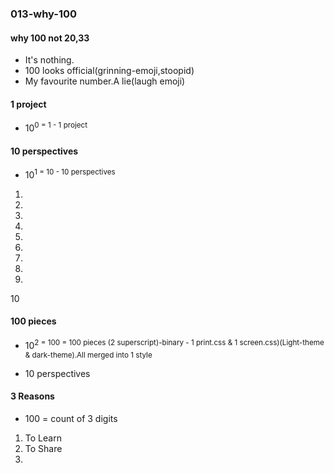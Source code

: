 ### 013-why-100


#### why 100 not 20,33
- It's nothing.
- 100 looks official(grinning-emoji,stoopid)
- My favourite number.A lie(laugh emoji)

#### 1 project
- 10<sup>0 = 1   - 1 project

#### 10 perspectives
- 10<sup>1 = 10  - 10 perspectives


1.
2.
3.
4.
5.
6.
7.
8.
9.
10

#### 100 pieces
- 10<sup>2 = 100 = 100 pieces  (2 superscript)-binary - 1 print.css & 1 screen.css)(Light-theme & dark-theme).All merged into 1 style


- 10 perspectives

#### 3 Reasons
- 100 = count of 3 digits

1. To Learn
2. To Share
3. 


